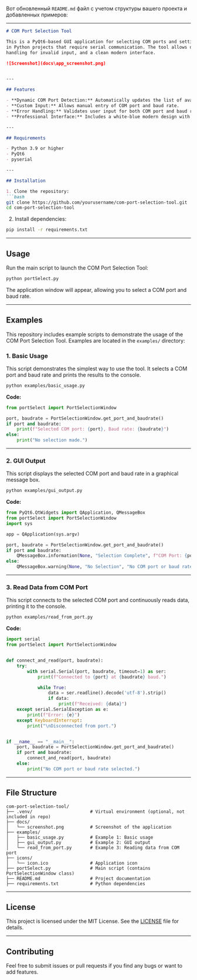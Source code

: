 Вот обновленный `README.md` файл с учетом структуры вашего проекта и добавленных примеров:

---

```markdown
# COM Port Selection Tool

This is a PyQt6-based GUI application for selecting COM ports and setting the baud rate. It is designed for ease of use
in Python projects that require serial communication. The tool allows dynamic detection of available COM ports, error
handling for invalid input, and a clean modern interface.

![Screenshot](docs\app_screenshot.png)


---

## Features

- **Dynamic COM Port Detection:** Automatically updates the list of available COM ports every second.
- **Custom Input:** Allows manual entry of COM port and baud rate.
- **Error Handling:** Validates user input for both COM port and baud rate.
- **Professional Interface:** Includes a white-blue modern design with an application icon.

---

## Requirements

- Python 3.9 or higher
- PyQt6
- pyserial

---

## Installation

1. Clone the repository:
```bash
git clone https://github.com/yourusername/com-port-selection-tool.git
cd com-port-selection-tool
```

2. Install dependencies:
```bash
pip install -r requirements.txt
```

---

## Usage

Run the main script to launch the COM Port Selection Tool:

```bash
python portSelect.py
```

The application window will appear, allowing you to select a COM port and baud rate.

---

## Examples

This repository includes example scripts to demonstrate the usage of the COM Port Selection Tool. Examples are located
in the `examples/` directory:

### 1. **Basic Usage**

This script demonstrates the simplest way to use the tool. It selects a COM port and baud rate and prints the results to
the console.

```bash
python examples/basic_usage.py
```

**Code:**

```python
from portSelect import PortSelectionWindow

port, baudrate = PortSelectionWindow.get_port_and_baudrate()
if port and baudrate:
    print(f"Selected COM port: {port}, Baud rate: {baudrate}")
else:
    print("No selection made.")
```

---

### 2. **GUI Output**

This script displays the selected COM port and baud rate in a graphical message box.

```bash
python examples/gui_output.py
```

**Code:**

```python
from PyQt6.QtWidgets import QApplication, QMessageBox
from portSelect import PortSelectionWindow
import sys

app = QApplication(sys.argv)

port, baudrate = PortSelectionWindow.get_port_and_baudrate()
if port and baudrate:
    QMessageBox.information(None, "Selection Complete", f"COM Port: {port}\nBaud Rate: {baudrate}")
else:
    QMessageBox.warning(None, "No Selection", "No COM port or baud rate was selected.")
```

---

### 3. **Read Data from COM Port**

This script connects to the selected COM port and continuously reads data, printing it to the console.

```bash
python examples/read_from_port.py
```

**Code:**

```python
import serial
from portSelect import PortSelectionWindow


def connect_and_read(port, baudrate):
    try:
        with serial.Serial(port, baudrate, timeout=1) as ser:
            print(f"Connected to {port} at {baudrate} baud.")

            while True:
                data = ser.readline().decode('utf-8').strip()
                if data:
                    print(f"Received: {data}")
    except serial.SerialException as e:
        print(f"Error: {e}")
    except KeyboardInterrupt:
        print("\nDisconnected from port.")


if __name__ == "__main__":
    port, baudrate = PortSelectionWindow.get_port_and_baudrate()
    if port and baudrate:
        connect_and_read(port, baudrate)
    else:
        print("No COM port or baud rate selected.")
```

---

## File Structure

```
com-port-selection-tool/
├── .venv/                      # Virtual environment (optional, not included in repo)
├── docs/
│   └── screenshot.png          # Screenshot of the application
├── examples/
│   ├── basic_usage.py          # Example 1: Basic usage
│   ├── gui_output.py           # Example 2: GUI output
│   └── read_from_port.py       # Example 3: Reading data from COM port
├── icons/
│   └── icon.ico                # Application icon
├── portSelect.py               # Main script (contains PortSelectionWindow class)
├── README.md                   # Project documentation
├── requirements.txt            # Python dependencies
```

---

## License

This project is licensed under the MIT License. See the [LICENSE](LICENSE) file for details.

---

## Contributing

Feel free to submit issues or pull requests if you find any bugs or want to add features.

```
